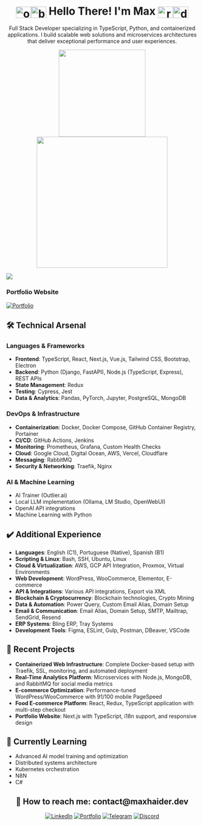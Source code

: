 <div align="center">
  <h1>
    <img align="center" alt="obiWanFace" height="30" width="40" src="https://emojis.slackmojis.com/emojis/images/1645030248/53068/obi_wan.png?1645030248"><img align="center" alt="blueLightsaber" height="30" width="40" src="https://emojis.slackmojis.com/emojis/images/1643514347/3217/bluelightsaber.png?1643514347"> Hello There! I'm Max <img align="center" alt="redLightsaber" height="30" width="40" src="https://emojis.slackmojis.com/emojis/images/1643514354/3290/evillightsaber.png?1643514354"><img align="center" alt="darthVaderFace" height="30" width="40" src="https://emojis.slackmojis.com/emojis/images/1643514056/131/darth_vader.png?1643514056">
  </h1>
  <p>Full Stack Developer specializing in TypeScript, Python, and containerized applications. I build scalable web solutions and microservices architectures that deliver exceptional performance and user experiences.</p>
  
  <a href="https://github.com/maxh33">
    <img height="228" src="https://github-readme-stats.vercel.app/api?username=maxh33&count_private=true&show_icons=true&theme=apprentice&show=prs_merged,prs_merged_percentage"/>
    <img height="344" src="https://github-readme-stats.vercel.app/api/top-langs/?username=maxh33&size_weight=1&count_weight=0&theme=apprentice&langs_count=7&hide=html,CSS,scss&layout=donut"/>
  </a>
</div>

![](https://komarev.com/ghpvc/?username=maxh33&label=PROFILE+VIEWS)

### Portfolio Website
[![Portfolio](https://img.shields.io/badge/Portfolio-4285F4?style=for-the-badge&logo=GoogleChrome&logoColor=white)](https://maxhaider.dev/en)

## 🛠️ Technical Arsenal

### Languages & Frameworks
- **Frontend**: TypeScript, React, Next.js, Vue.js, Tailwind CSS, Bootstrap, Electron
- **Backend**: Python (Django, FastAPI), Node.js (TypeScript, Express), REST APIs
- **State Management**: Redux
- **Testing**: Cypress, Jest
- **Data & Analytics**: Pandas, PyTorch, Jupyter, PostgreSQL, MongoDB

### DevOps & Infrastructure
- **Containerization**: Docker, Docker Compose, GitHub Container Registry, Portainer
- **CI/CD**: GitHub Actions, Jenkins
- **Monitoring**: Prometheus, Grafana, Custom Health Checks
- **Cloud**: Google Cloud, Digital Ocean, AWS, Vercel, Cloudflare
- **Messaging**: RabbitMQ
- **Security & Networking**: Traefik, Nginx

### AI & Machine Learning
- AI Trainer (Outlier.ai)
- Local LLM implementation (Ollama, LM Studio, OpenWebUI)
- OpenAI API integrations
- Machine Learning with Python

## ✔️ Additional Experience
- **Languages**: English (C1), Portuguese (Native), Spanish (B1)
- **Scripting & Linux**: Bash, SSH, Ubuntu, Linux
- **Cloud & Virtualization**: AWS, GCP API Integration, Proxmox, Virtual Environments
- **Web Development**: WordPress, WooCommerce, Elementor, E-commerce
- **API & Integrations**: Various API integrations, Export via XML
- **Blockchain & Cryptocurrency**: Blockchain technologies, Crypto Mining
- **Data & Automation**:  Power Query, Custom Email Alias, Domain Setup
- **Email & Communication**: Email Alias, Domain Setup, SMTP, Mailtrap, SendGrid, Resend
- **ERP Systems**: Bling ERP, Tray Systems
- **Development Tools**: Figma, ESLint, Gulp, Postman, DBeaver, VSCode

## 🚀 Recent Projects

- **Containerized Web Infrastructure**: Complete Docker-based setup with Traefik, SSL, monitoring, and automated deployment
- **Real-Time Analytics Platform**: Microservices with Node.js, MongoDB, and RabbitMQ for social media metrics
- **E-commerce Optimization**: Performance-tuned WordPress/WooCommerce with 91/100 mobile PageSpeed
- **Food E-commerce Platform**: React, Redux, TypeScript application with multi-step checkout
- **Portfolio Website**: Next.js with TypeScript, i18n support, and responsive design

## 🌱 Currently Learning
- Advanced AI model training and optimization
- Distributed systems architecture
- Kubernetes orchestration
- N8N
- C#

<div align="center">
  <h2>📧 How to reach me: contact@maxhaider.dev</h2>
  
  [![LinkedIn](https://img.shields.io/badge/LinkedIn-0077B5?style=for-the-badge&logo=linkedin&logoColor=white)](https://www.linkedin.com/in/maxhaider/)
    [![Portfolio](https://img.shields.io/badge/Portfolio-4285F4?style=for-the-badge&logo=GoogleChrome&logoColor=white)](https://maxhaider.dev/en)
  [![Telegram](https://img.shields.io/badge/Telegram-2CA5E0?style=for-the-badge&logo=telegram&logoColor=white)](https://t.me/maxhdev)
  [![Discord](https://img.shields.io/badge/Discord-7289DA?style=for-the-badge&logo=discord&logoColor=white)](https://discord.gg/SJ9sKTmMjR)
</div>
